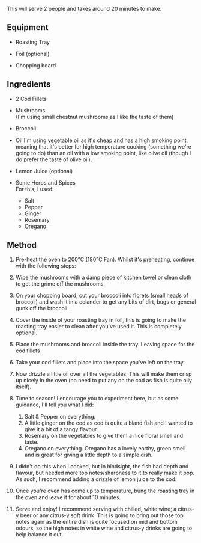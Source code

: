 This will serve 2 people and takes around 20 minutes to make.

## Equipment

- Roasting Tray

- Foil (optional)

- Chopping board

## Ingredients

- 2 Cod Fillets

- Mushrooms  
  (I'm using small chestnut mushrooms as I like the taste of them)

- Broccoli

- Oil
  I'm using vegetable oil as it's cheap and has a high smoking point, meaning that it's better for high temperature cooking (something we're going to do) than an oil with a low smoking point, like olive oil (though I do prefer the taste of olive oil).

- Lemon Juice (optional)

- Some Herbs and Spices  
  For this, I used:
  - Salt
  - Pepper
  - Ginger
  - Rosemary
  - Oregano

## Method

1. Pre-heat the oven to 200°C (180°C Fan). Whilst it's preheating, continue with the following steps:
   
2. Wipe the mushrooms with a damp piece of kitchen towel or clean cloth to get the grime off the mushrooms.

3. On your chopping board, cut your broccoli into florets (small heads of broccoli) and wash it in a colander to get any bits of dirt, bugs or general gunk off the broccoli.

4. Cover the inside of your roasting tray in foil, this is going to make the roasting tray easier to clean after you've used it. This is completely optional.

5. Place the mushrooms and broccoli inside the tray. Leaving space for the cod fillets 

6. Take your cod fillets and place into the space you've left on the tray.

7. Now drizzle a little oil over all the vegetables. This will make them crisp up nicely in the oven (no need to put any on the cod as fish is quite oily itself).

8. Time to season! I encourage you to experiment here, but as some guidance, I'll tell you what I did:
    1. Salt & Pepper on everything.
    2. A little ginger on the cod as cod is quite a bland fish and I wanted to give it a bit of a tangy flavour.
    3. Rosemary on the vegetables to give them a nice floral smell and taste.
    4. Oregano on everything. Oregano has a lovely earthy, green smell and is great for giving a little depth to a simple dish.

9. I didn't do this when I cooked, but in hindsight, the fish had depth and flavour, but needed more top notes/sharpness to it to really make it pop.  
   As such, I recommend adding a drizzle of lemon juice to the cod.

10. Once you're oven has come up to temperature, bung the roasting tray in the oven and leave it for about 10 minutes.

11. Serve and enjoy! I recommend serving with chilled, white wine; a citrus-y beer or any citrus-y soft drink. This is going to bring out those top notes again as the entire dish is quite focused on mid and bottom odours, so the high notes in white wine and citrus-y drinks are going to help balance it out.
